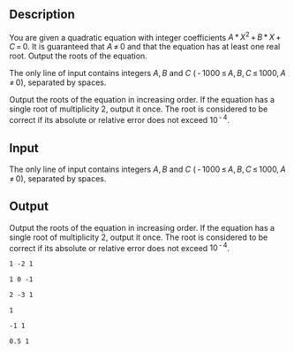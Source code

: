 ## Description

<div><p>You are given a quadratic equation with integer coefficients <span class="tex-span"><i>A</i> * <i>X</i><sup class="upper-index">2</sup> + <i>B</i> * <i>X</i> + <i>C</i> = 0</span>. It is guaranteed that <span class="tex-span"><i>A</i> ≠ 0</span> and that the equation has at least one real root. Output the roots of the equation.</p></div><div class="input-specification"><p>The only line of input contains integers <span class="tex-span"><i>A</i>, <i>B</i></span> and <span class="tex-span"><i>C</i></span> (<span class="tex-span"> - 1000 ≤ <i>A</i>, <i>B</i>, <i>C</i> ≤ 1000, <i>A</i> ≠ 0</span>), separated by spaces.</p></div><div class="output-specification"><p>Output the roots of the equation in increasing order. If the equation has a single root of multiplicity 2, output it once. The root is considered to be correct if its absolute or relative error does not exceed <span class="tex-span">10<sup class="upper-index"> - 4</sup></span>.</p></div>

## Input

<p>The only line of input contains integers <span class="tex-span"><i>A</i>, <i>B</i></span> and <span class="tex-span"><i>C</i></span> (<span class="tex-span"> - 1000 ≤ <i>A</i>, <i>B</i>, <i>C</i> ≤ 1000, <i>A</i> ≠ 0</span>), separated by spaces.</p>

## Output

<p>Output the roots of the equation in increasing order. If the equation has a single root of multiplicity 2, output it once. The root is considered to be correct if its absolute or relative error does not exceed <span class="tex-span">10<sup class="upper-index"> - 4</sup></span>.</p>





```input1
1 -2 1

```




```input2
1 0 -1

```




```input3
2 -3 1

```




```output1
1

```




```output2
-1 1

```




```output3
0.5 1

```


